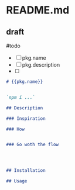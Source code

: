 # README.md

## draft
#todo 
- [ ] pkg.name
- [ ] pkg.description
- [ ] 

```md
# {{pkg.name}}


`npm i ...`

## Description

### Inspiration

### How


### Go woth the flow




## Installation

## Usage







```